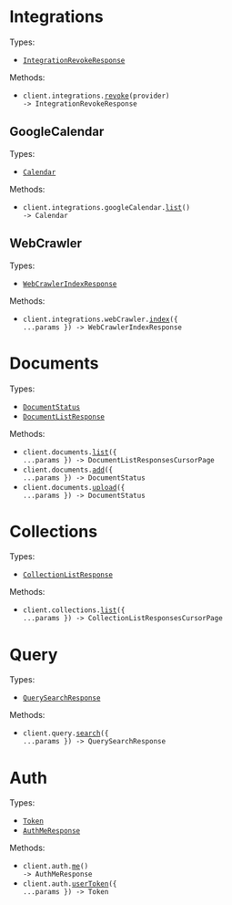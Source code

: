 # Integrations

Types:

- <code><a href="./src/resources/integrations/integrations.ts">IntegrationRevokeResponse</a></code>

Methods:

- <code title="get /integrations/{provider}/revoke">client.integrations.<a href="./src/resources/integrations/integrations.ts">revoke</a>(provider) -> IntegrationRevokeResponse</code>

## GoogleCalendar

Types:

- <code><a href="./src/resources/integrations/google-calendar.ts">Calendar</a></code>

Methods:

- <code title="get /integrations/google_calendar/list">client.integrations.googleCalendar.<a href="./src/resources/integrations/google-calendar.ts">list</a>() -> Calendar</code>

## WebCrawler

Types:

- <code><a href="./src/resources/integrations/web-crawler.ts">WebCrawlerIndexResponse</a></code>

Methods:

- <code title="get /integrations/web_crawler/index">client.integrations.webCrawler.<a href="./src/resources/integrations/web-crawler.ts">index</a>({ ...params }) -> WebCrawlerIndexResponse</code>

# Documents

Types:

- <code><a href="./src/resources/documents.ts">DocumentStatus</a></code>
- <code><a href="./src/resources/documents.ts">DocumentListResponse</a></code>

Methods:

- <code title="get /documents/list">client.documents.<a href="./src/resources/documents.ts">list</a>({ ...params }) -> DocumentListResponsesCursorPage</code>
- <code title="post /documents/add">client.documents.<a href="./src/resources/documents.ts">add</a>({ ...params }) -> DocumentStatus</code>
- <code title="post /documents/upload">client.documents.<a href="./src/resources/documents.ts">upload</a>({ ...params }) -> DocumentStatus</code>

# Collections

Types:

- <code><a href="./src/resources/collections.ts">CollectionListResponse</a></code>

Methods:

- <code title="get /collections/list">client.collections.<a href="./src/resources/collections.ts">list</a>({ ...params }) -> CollectionListResponsesCursorPage</code>

# Query

Types:

- <code><a href="./src/resources/query.ts">QuerySearchResponse</a></code>

Methods:

- <code title="post /query">client.query.<a href="./src/resources/query.ts">search</a>({ ...params }) -> QuerySearchResponse</code>

# Auth

Types:

- <code><a href="./src/resources/auth.ts">Token</a></code>
- <code><a href="./src/resources/auth.ts">AuthMeResponse</a></code>

Methods:

- <code title="get /auth/me">client.auth.<a href="./src/resources/auth.ts">me</a>() -> AuthMeResponse</code>
- <code title="post /auth/user_token">client.auth.<a href="./src/resources/auth.ts">userToken</a>({ ...params }) -> Token</code>
